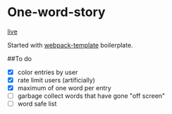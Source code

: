 # One-word-story

[live](https://vorpus.github.io/one-word-story)

Started with [webpack-template](https://github.com/vorpus/webpack-template) boilerplate.

##To do
- [x] color entries by user
- [x] rate limit users (artificially)
- [x] maximum of one word per entry
- [ ] garbage collect words that have gone "off screen"
- [ ] word safe list
